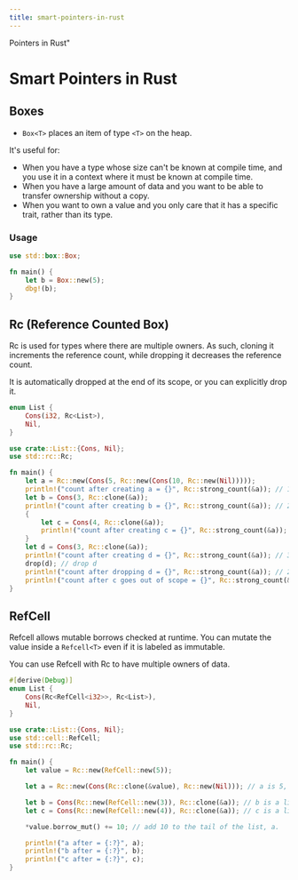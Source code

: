 ```yaml
---
title: smart-pointers-in-rust
---
```


Pointers in Rust\"

# Smart Pointers in Rust

## Boxes

- `Box<T>` places an item of type `<T>` on the heap.

It\'s useful for:

- When you have a type whose size can\'t be known at compile time, and
  you use it in a context where it must be known at compile time.
- When you have a large amount of data and you want to be able to
  transfer ownership without a copy.
- When you want to own a value and you only care that it has a
  specific trait, rather than its type.

### Usage

```rs
use std::box::Box;

fn main() {
    let b = Box::new(5);
    dbg!(b);
}
```

## Rc (Reference Counted Box)

Rc is used for types where there are multiple owners. As such, cloning
it increments the reference count, while dropping it decreases the
reference count.

It is automatically dropped at the end of its scope, or you can
explicitly drop it.

```rs
enum List {
    Cons(i32, Rc<List>),
    Nil,
}

use crate::List::{Cons, Nil};
use std::rc::Rc;

fn main() {
    let a = Rc::new(Cons(5, Rc::new(Cons(10, Rc::new(Nil)))));
    println!("count after creating a = {}", Rc::strong_count(&a)); // 1
    let b = Cons(3, Rc::clone(&a));
    println!("count after creating b = {}", Rc::strong_count(&a)); // 2
    {
        let c = Cons(4, Rc::clone(&a));
        println!("count after creating c = {}", Rc::strong_count(&a)); // 3
    }
    let d = Cons(3, Rc::clone(&a));
    println!("count after creating d = {}", Rc::strong_count(&a)); // 3
    drop(d); // drop d
    println!("count after dropping d = {}", Rc::strong_count(&a)); // 2
    println!("count after c goes out of scope = {}", Rc::strong_count(&a)); // 2
}
```

## RefCell

Refcell allows mutable borrows checked at runtime. You can mutate the
value inside a `Refcell<T>` even if it is labeled as immutable.

You can use Refcell with Rc to have multiple owners of data.

```rs
#[derive(Debug)]
enum List {
    Cons(Rc<RefCell<i32>>, Rc<List>),
    Nil,
}

use crate::List::{Cons, Nil};
use std::cell::RefCell;
use std::rc::Rc;

fn main() {
    let value = Rc::new(RefCell::new(5));

    let a = Rc::new(Cons(Rc::clone(&value), Rc::new(Nil))); // a is 5, the tail of the list.

    let b = Cons(Rc::new(RefCell::new(3)), Rc::clone(&a)); // b is a list of 3 -> a
    let c = Cons(Rc::new(RefCell::new(4)), Rc::clone(&a)); // c is a list of 4 -> a

    *value.borrow_mut() += 10; // add 10 to the tail of the list, a.

    println!("a after = {:?}", a);
    println!("b after = {:?}", b);
    println!("c after = {:?}", c);
}
```
